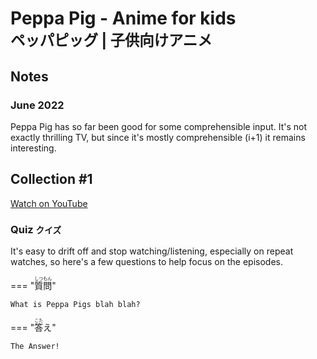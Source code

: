 # Peppa Pig - Anime for kids <br><small>ペッパピッグ | 子供向けアニメ</small>

## Notes
### June 2022 

Peppa Pig has so far been good for some comprehensible input. It's not exactly thrilling TV, but since it's mostly comprehensible (i+1) it remains interesting.

## Collection #1

<a href="https://www.youtube.com/watch?v=fyPczAlbA8Q&list=PLoAi5luCTvem_5vwCbhQ3_RSTu5_NNZUE&index=1" target="_blank">Watch on YouTube</a>

### Quiz <small>クイズ</small>

It's easy to drift off and stop watching/listening, especially on repeat watches, so here's a few questions to help focus on the episodes.

=== "<ruby>質<rp>(</rp><rt>しつ</rt><rp>)</rp>問<rp>(</rp><rt>もん</rt><rp>)</rp></ruby>"

    What is Peppa Pigs blah blah?

=== "<ruby>答<rp>(</rp><rt>こた</rt><rp>)</rp>え"

    The Answer!
